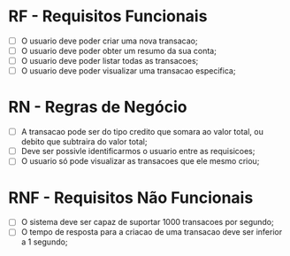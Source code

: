 # RF - Requisitos Funcionais

- [ ] O usuario deve poder criar uma nova transacao;
- [ ] O usuario deve poder obter um resumo da sua conta;
- [ ] O usuario deve poder listar todas as transacoes;
- [ ] O usuario deve poder visualizar uma transacao especifica;

# RN - Regras de Negócio

- [ ] A transacao pode ser do tipo credito que somara ao valor total, ou debito que subtraira do valor total;
- [ ] Deve ser possivle identificarmos o usuario entre as requisicoes;
- [ ] O usuario só pode visualizar as transacoes que ele mesmo criou;

# RNF - Requisitos Não Funcionais

- [ ] O sistema deve ser capaz de suportar 1000 transacoes por segundo;
- [ ] O tempo de resposta para a criacao de uma transacao deve ser inferior a 1 segundo;
